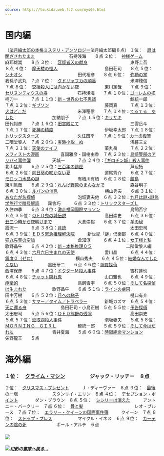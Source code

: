 ```yaml
---
source: https://tsukida.web.fc2.com/mys05.html
---
```


# 国内編

（[法月綸太郎の本格ミステリ・アンソロジー](https://tsukida.web.fc2.com/0511.html#051104)法月綸太郎編８点）
１位：　[扉は閉ざされたまま](https://tsukida.web.fc2.com/0505.html#050508)　　　　　　　　石持浅海　　８点
２位：　[神様ゲーム](https://tsukida.web.fc2.com/0507.html#050703)　　　　　　　　　　　　麻耶雄嵩　　８点
３位：　[容疑者Ｘの献身](https://tsukida.web.fc2.com/0509.html#050904)　　　　　　　　　　東野圭吾　　８点
４位：　[摩天楼の怪人](https://tsukida.web.fc2.com/0512.html#051205)　　　　　　　　　　　島田荘司　　８点
５位：　[シナオシ](https://tsukida.web.fc2.com/0601.html#060106)　　　　　　　　　　　　　田代裕彦　　８点
６位：　[弥勒の掌](https://tsukida.web.fc2.com/0505.html#050503)　　　　　　　　　　　　　我孫子武丸　７点
７位：　[クドリャフカの順番](https://tsukida.web.fc2.com/0507.html#050707)　　　　　　　　米澤穂信　　７点
８位：　[交換殺人には向かない夜](https://tsukida.web.fc2.com/0510.html#051008)　　　　　　東川篤哉　　７点
９位：　[セリヌンティウスの舟](https://tsukida.web.fc2.com/0511.html#051111)　　　　　　　石持浅海　　７点
１０位：[ゴーレムの檻](https://tsukida.web.fc2.com/0504.html#050404)　　　　　　　　　　　柄刀一　　　７点
１１位：[新・世界の七不思議](https://tsukida.web.fc2.com/0503.html#050305)　　　　　　　　鯨統一郎　　７点
１２位：[ギブソン](https://tsukida.web.fc2.com/0505.html)　　　　　　　　　　　　　藤岡真　　　７点
１３位：[犬はどこだ](https://tsukida.web.fc2.com/0508.html#050810)　　　　　　　　　　　　米澤穂信　　７点
１４位：[てるてる　あした](https://tsukida.web.fc2.com/0506.html#050603)　　　　　　　　　加納朋子　　７点
１５位：[キリサキ](https://tsukida.web.fc2.com/0602.html)　　　　　　　　　　　　　田代裕彦　　７点
１６位：[旧宮殿にて](https://tsukida.web.fc2.com/0508.html#050809)　　　　　　　　　　　　三雲岳斗　　７点
１７位：[死神の精度](https://tsukida.web.fc2.com/0509.html#050901)　　　　　　　　　　　　伊坂幸太郎　７点
１８位：[トリックスターズ](https://tsukida.web.fc2.com/0602.html#060204)　　　　　　　　　久住四季　　７点
１９位：[カーの復讐](https://tsukida.web.fc2.com/0601.html)　　　　　　　　　　　　二階堂黎人　７点
２０位：[実験小説　ぬ](https://tsukida.web.fc2.com/0508.html#050801)　　　　　　　　　　　浅暮三文　　７点
２１位：[天使のナイフ](https://tsukida.web.fc2.com/0601.html#060102)　　　　　　　　　　　薬丸岳　　　７点
２２位：[メフィストの漫画](https://tsukida.web.fc2.com/0508.html#050805)　　　　　喜国雅彦・国樹由香　７点
２３位：[島崎警部のアリバイ事件簿](https://tsukida.web.fc2.com/0605.html#060507)　　　　　天城一　　　７点
２４位：[『ギロチン城』殺人事件](https://tsukida.web.fc2.com/0504.html#050407)　　　　　　北山猛邦　　６点
２５位：[三百年の謎匣](https://tsukida.web.fc2.com/0506.html#050604)　　　　　　　　　　　芦辺拓　　　６点
２６位：[向日葵の咲かない夏](https://tsukida.web.fc2.com/0602.html#060203)　　　　　　　　道尾秀介　　６点
２７位：[モロッコ水晶の謎](https://tsukida.web.fc2.com/0510.html#051009)　　　　　　　　　有栖川有栖　６点
２８位：[館島](https://tsukida.web.fc2.com/0506.html#050607)　　　　　　　　　　　　　　　東川篤哉　　６点
２９位：[れんげ野原のまんなかで](https://tsukida.web.fc2.com/0505.html#050501)　　　　　　森谷明子　　６点
３０位：[ルパンの消息](https://tsukida.web.fc2.com/0508.html#050804)　　　　　　　　　　　横山秀夫　　６点
３１位：[あなたが名探偵](https://tsukida.web.fc2.com/0509.html#050906)　　　　　　　　　　泡坂妻夫他　６点
３２位：[九月は謎×謎修学旅行で暗号解読](https://tsukida.web.fc2.com/0509.html#050909)　　霧舎巧　　　６点
３３位：[トリックスターズＬ](https://tsukida.web.fc2.com/0602.html#060207)　　　　　　　　久住四季　　６点
３４位：[激走福岡国際マラソン](https://tsukida.web.fc2.com/0601.html#060104)　　　　　　　鳥飼否宇　　６点
３５位：[ＱＥＤ鬼の城伝説](https://tsukida.web.fc2.com/0501.html#050108)　　　　　　　　　高田崇史　　６点
３６位：[丑三つ時から夜明けまで](https://tsukida.web.fc2.com/0601.html#060105)　　　　　　大倉崇裕　　６点
３７位：[羊の秘](https://tsukida.web.fc2.com/0502.html#050206)　　　　　　　　　　　　　　霞流一　　　６点
３８位：[月読](https://tsukida.web.fc2.com/0504.html)　　　　　　　　　　　　　　　太田忠司　　６点
３９位：[ＥＤＳ緊急推理解決院](https://tsukida.web.fc2.com/0601.html#060103)　　　新世紀「謎」倶楽部　６点
４０位：[猫丸先輩の空論](https://tsukida.web.fc2.com/0510.html)　　　　　　　　　　倉知淳　　　６点
４１位：[女王様と私](https://tsukida.web.fc2.com/0511.html#051109)　　　　　　　　　　　　歌野晶午　　６点
４２位：[新・本格推理０５](https://tsukida.web.fc2.com/0503.html#050304)　　　　　　　　二階堂黎人編　６点
４３位：[六月六日生まれの天使](https://tsukida.web.fc2.com/0508.html#050802)　　　　　　　愛川晶　　　６点
４４位：[震度０（ゼロ）](https://tsukida.web.fc2.com/0511.html#051103)　　　　　　　　　　横山秀夫　　６点
４５位：[結婚なんてしたくない](https://tsukida.web.fc2.com/0601.html#060101)　　　　　　　黒田研二　　６点
４６位：[腕貫探偵](https://tsukida.web.fc2.com/0509.html#050905)　　　　　　　　　　　　　西澤保彦　　６点
４７位：[ドクターＭ殺人事件](https://tsukida.web.fc2.com/0505.html#050506)　　　　　　　　吉村達也　　６点
４８位：[チャット隠れ鬼](https://tsukida.web.fc2.com/0507.html#050706)　　　　　　　　　　山口雅也　　６点
４９位：[痙攣的](https://tsukida.web.fc2.com/0509.html#050902)　　　　　　　　　　　　　　鳥飼否宇　　６点
５０位：[そして名探偵は生まれた](https://tsukida.web.fc2.com/0511.html#051105)　　　　　　歌野晶午　　６点
５１位：[ラインの虜囚](https://tsukida.web.fc2.com/0508.html#050808)　　　　　　　　　　　田中芳樹　　６点
５２位：[月への梯子](https://tsukida.web.fc2.com/0603.html#060305)　　　　　　　　　　　　樋口有介　　６点
５３位：[サマー／タイム／トラベラー](https://tsukida.web.fc2.com/0508.html#050811)　　　　新城カズマ　６点
５４位：[天に還る舟](https://tsukida.web.fc2.com/0507.html#050702)　　　　　　　　島田荘司・小島正樹　５点
５５位：[予告探偵](https://tsukida.web.fc2.com/0603.html#060308)　　　　　　　　　　　　　太田忠司　　５点
５６位：[ＱＥＤ熊野の残照](https://tsukida.web.fc2.com/0510.html#051003)　　　　　　　　　高田崇史　　５点
５７位：[蚊取湖殺人事件](https://tsukida.web.fc2.com/0503.html#050303)　　　　　　　　　　泡坂妻夫　　５点
５８位：[ＭＯＲＮＩＮＧ　ＧＩＲＬ](https://tsukida.web.fc2.com/0507.html#050705)　　　　　鯨統一郎　　５点
５９位：[そして今はだれも](https://tsukida.web.fc2.com/0510.html#051010)　　　　　　　　　青井夏海　　５点
６０位：[時限絶命マンション](https://tsukida.web.fc2.com/0504.html#050406)　　　　　　　　矢野龍王　　５点
　

# 海外編

### １位：　[クライム・マシン](https://tsukida.web.fc2.com/0510.html#051002)　　　　　ジャック・リッチー　８点
２位：　[クリスマス・プレゼント](https://tsukida.web.fc2.com/0601.html#060107)　　　Ｊ・ディーヴァー　８点
３位：　[最後の一壜](https://tsukida.web.fc2.com/0501.html#050106)　　　　　　　　スタンリイ・エリン　８点
４位：　[デセプション・ポイント](https://tsukida.web.fc2.com/0603.html#060303)　　　　ダン・ブラウン　８点
５位：　[シシリーは消えた](https://tsukida.web.fc2.com/0509.html#050908)　　　アントニー・バークリー　７点
６位：　[骨と髪](https://tsukida.web.fc2.com/0509.html#050907)　　　　　　　　　　　　レオ・ブルース　７点
７位：　[エラリー・クイーンの国際事件簿](https://tsukida.web.fc2.com/0510.html#051001)　　　クイーン　７点
８位：　[ストップ・プレス](https://tsukida.web.fc2.com/0510.html#051005)　　　　　　マイクル・イネス　６点
９位：　[カーテンの陰の死](https://tsukida.web.fc2.com/0509.html#050903)　　　　　　　ポール・アルテ　６点

### ![](https://tsukida.web.fc2.com/brbrwn.gif)

#### [![](https://tsukida.web.fc2.com/refer.gif)](http://tsukida.web.fc2.com/)*[幻影の書庫へ戻る...](http://tsukida.web.fc2.com/)*
